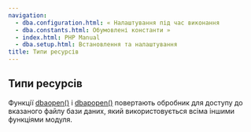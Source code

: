 ```yaml
---
navigation:
  - dba.configuration.html: « Налаштування під час виконання
  - dba.constants.html: Обумовлені константи »
  - index.html: PHP Manual
  - dba.setup.html: Встановлення та налаштування
title: Типи ресурсів
---
```

## Типи ресурсів

Функції [dbaopen()](function.dba-open.html) і [dbapopen()](function.dba-popen.html) повертають обробник для доступу до вказаного файлу бази даних, який використовується всіма іншими функціями модуля.
